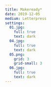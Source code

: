 ```yaml
---
title: Makeready*
date: 2019-12-05
medium: Letterpress
settings:
  01.jpg:
    full: true
    text: dark
  04.jpg:
    full: true
    text: dark
  05.png:
    grid: 3
    grid-small: 3
  06.jpg:
    full: true
    text: dark
---
```

